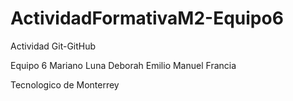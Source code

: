 # ActividadFormativaM2-Equipo6
Actividad Git-GitHub

Equipo 6
Mariano Luna 
Deborah
Emilio
Manuel
Francia

Tecnologico de Monterrey
